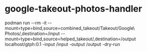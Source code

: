 # google-takeout-photos-handler

podman run --rm -it --mount=type=bind,source=combined_takeout/Takeout/Google\ Photos/,destination=/input --mount=type=bind,source=helped_takeout/,destination=/output localhost/gtph:0.1 -input /input -output /output -dry-run